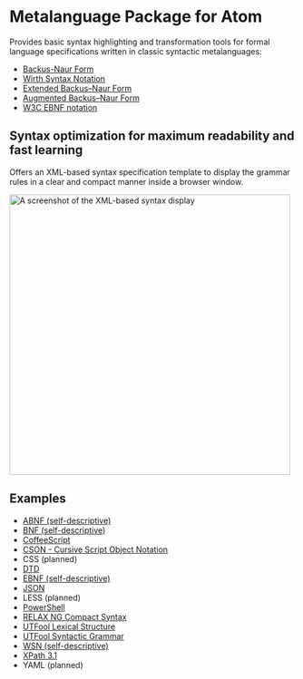 # Metalanguage Package for Atom

Provides basic syntax highlighting and transformation tools for formal language specifications written in classic syntactic metalanguages:

  * [Backus-Naur Form](http://en.wikipedia.org/wiki/Backus–Naur_Form)
  * [Wirth Syntax Notation](https://en.wikipedia.org/wiki/Wirth_syntax_notation)
  * [Extended Backus–Naur Form](http://standards.iso.org/ittf/PubliclyAvailableStandards/s026153_ISO_IEC_14977_1996%28E%29.zip)
  * [Augmented Backus–Naur Form](https://tools.ietf.org/html/rfc5234)
  * [W3C EBNF notation](http://www.w3.org/TR/xml/#sec-notation)

## Syntax optimization for maximum readability and fast learning

  Offers an XML-based syntax specification template to display the grammar rules in a clear and compact manner inside a browser window.

  <img alt="A screenshot of the XML-based syntax display" src="https://raw.githubusercontent.com/psmitt/metalanguage/master/Syntax.png" width="495">

## Examples

  * [ABNF (self-descriptive)](https://tools.ietf.org/html/rfc5234)
  * [BNF (self-descriptive)](http://en.wikipedia.org/wiki/Backus–Naur_Form)
  * [CoffeeScript](http://coffeescript.org/v2/annotated-source/grammar.html)
  * [CSON - Cursive Script Object Notation](https://noe.mearie.org/cson)
  * CSS (planned)
  * [DTD](http://www.w3.org/TR/xml/#sec-prolog-dtd)
  * [EBNF (self-descriptive)](http://standards.iso.org/ittf/PubliclyAvailableStandards/s026153_ISO_IEC_14977_1996%28E%29.zip)
  * [JSON](https://tools.ietf.org/html/rfc7159)
  * LESS (planned)
  * [PowerShell](https://rawgit.com/psmitt/metalanguage/master/examples/PowerShell.xml)
  * [RELAX NG Compact Syntax](http://standards.iso.org/ittf/PubliclyAvailableStandards/c052348_ISO_IEC_19757-2_2008%28E%29.zip)
  * [UTFool Lexical Structure](https://rawgit.com/psmitt/metalanguage/master/examples/UTFool%20Lexical%20Structure.xml)
  * [UTFool Syntactic Grammar](https://rawgit.com/psmitt/metalanguage/master/examples/UTFool%20Syntactic%20Grammar.xml)
  * [WSN (self-descriptive)](https://en.wikipedia.org/wiki/Wirth_syntax_notation)
  * [XPath 3.1](https://www.w3.org/TR/xpath-31/#nt-bnf)
  * YAML (planned)
